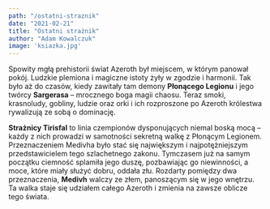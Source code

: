 ```yaml
---
path: "/ostatni-straznik"
date: "2021-02-21"
title: "Ostatni strażnik"
author: "Adam Kowalczuk"
image: 'ksiazka.jpg'
---
```

Spowity mgłą prehistorii świat Azeroth był miejscem, w którym panował pokój. Ludzkie plemiona i magiczne istoty żyły w zgodzie i harmonii. Tak było aż do czasów, kiedy zawitały tam demony **Płonącego Legionu** i jego twórcy **Sargerasa** – mrocznego boga magii chaosu. Teraz smoki, krasnoludy, gobliny, ludzie oraz orki i ich rozproszone po Azeroth królestwa rywalizują ze sobą o dominację.

**Strażnicy Tirisfal** to linia czempionów dysponujących niemal boską mocą – każdy z nich prowadzi w samotności sekretną walkę z Płonącym Legionem. Przeznaczeniem Medivha było stać się największym i najpotężniejszym przedstawicielem tego szlachetnego zakonu. Tymczasem już na samym początku ciemność splamiła jego duszę, pozbawiając go niewinności, a moce, które miały służyć dobru, oddała złu. Rozdarty pomiędzy dwa przeznaczenia, **Medivh** walczy ze złem, panoszącym się w jego wnętrzu. Ta walka staje się udziałem całego Azeroth i zmienia na zawsze oblicze tego świata.



